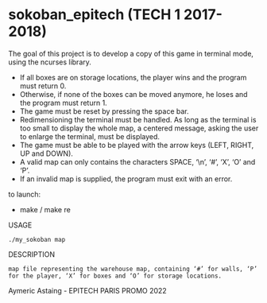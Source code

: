 # sokoban_epitech (TECH 1 2017-2018)

The goal of this project is to develop a copy of this game in terminal mode, using the ncurses library.

- If all boxes are on storage locations, the player wins and the program must return 0.
- Otherwise, if none of the boxes can be moved anymore, he loses and the program must return 1.
- The game must be reset by pressing the space bar.
- Redimensioning the terminal must be handled. As long as the terminal is too small to display the whole
map, a centered message, asking the user to enlarge the terminal, must be displayed.
- The game must be able to be played with the arrow keys (LEFT, RIGHT, UP and DOWN).
- A valid map can only contains the characters SPACE, ‘\n’, ‘#’, ‘X’, ‘O’ and ‘P’.
- If an invalid map is supplied, the program must exit with an error.

to launch:
- make / make re

USAGE

    ./my_sokoban map
DESCRIPTION
    
    map file representing the warehouse map, containing ‘#’ for walls, ‘P’ for the player, ‘X’ for boxes and ‘O’ for storage locations.

Aymeric Astaing - EPITECH PARIS PROMO 2022
